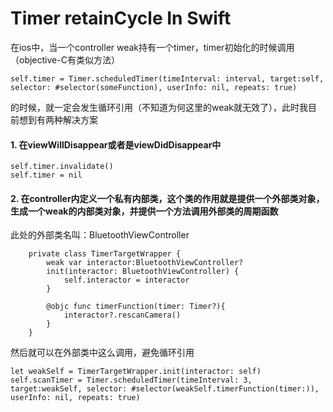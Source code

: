 # Timer retainCycle In Swift 


在ios中，当一个controller weak持有一个timer，timer初始化的时候调用（objective-C有类似方法）

```
self.timer = Timer.scheduledTimer(timeInterval: interval, target:self, selector: #selector(someFunction), userInfo: nil, repeats: true)
```

的时候，就一定会发生循环引用（不知道为何这里的weak就无效了），此时我目前想到有两种解决方案

#### 1. 在viewWillDisappear或者是viewDidDisappear中

```
self.timer.invalidate()
self.timer = nil
```

#### 2. 在controller内定义一个私有内部类，这个类的作用就是提供一个外部类对象，生成一个weak的内部类对象，并提供一个方法调用外部类的周期函数

此处的外部类名叫：BluetoothViewController

```
	private class TimerTargetWrapper {
        weak var interactor:BluetoothViewController?
        init(interactor: BluetoothViewController) {
            self.interactor = interactor
        }
        
        @objc func timerFunction(timer: Timer?){
            interactor?.rescanCamera()
        }
    }
```

然后就可以在外部类中这么调用，避免循环引用

```
let weakSelf = TimerTargetWrapper.init(interactor: self)
self.scanTimer = Timer.scheduledTimer(timeInterval: 3, target:weakSelf, selector: #selector(weakSelf.timerFunction(timer:)), userInfo: nil, repeats: true)
```